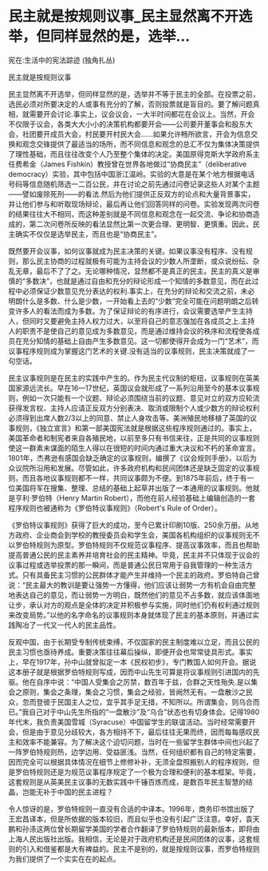 # 民主就是按规则议事_民主显然离不开选举，但同样显然的是，选举...

宪在:生活中的宪法踪迹 (独角扎丛)

民主就是按规则议事

民主显然离不开选举，但同样显然的是，选举并不等于民主的全部。在投票之前，选民必须对所要决定的人或事有充分的了解，否则投票就是盲目的。要了解问题真相，就需要开会讨论.事实上，议会议会，一大半时间都花在会议上。当然，开会不仅限于议会，各类大大小小的决策机构都要开会——公司要开董事会和股东大会，社团要开成员大会，村民要开村民大会……如果允许畅所欲言，开会为信息交换和观念交锋提供了最适当的场所，而不同信息和观念的总汇不仅为集体决策提供了理性基础，而且往往改变个人乃至整个集体的决定。美国原得克斯大学政府系主任费希金（James Fishkin）教授曾在世界各地做过“协商民主”（deliberative democracy）实验，其中包括中国浙江温岭。实验的大意是在某个地方根据电话号码等信息随机筛选一二百公民，并在讨论之前先通过问卷记录这些人对某个主题——譬如废除死刑——的看法.然后为他们提供正反双方的论点和大量背景事实，并让他们参与和听取现场辩论，最后再让他们回答同样的问卷。实验发现两次问卷的结果往往大不相同，而这种差别就是不同信息和观念在一起交流、争论和协商造成的，第二次问卷所反映的看法显然比第一次更合理、更明智、更慎重。因此，民主确实不仅仅是选举民主，而且也是“协商民主”。

既然要开会议事，如何议事就成为民主决策的关键。如果议事没有程序、没有规则，那么民主协商的过程就极有可能为主持会议的少数人所垄断，或众说纷纭、杂乱无章，最后不了了之。无论哪种情况，显然都不是真正的民主。民主的真义是审慎的“多数决”，也就是通过自由和充分的辩论形成一个知情的多数意见，而在此过程中必须保证少数意见充分表达的权利.事实上，在充分的辩论和交流之前，未必明朗什么是多数、什么是少数，一开始看上去的“少数”完全可能在问题明朗之后转变许多人的看法而成为多数。为了保证辩论的有序进行，会议需要选举产生主持人，但同时又要避免主持人权力过大，以至将自己的意志强加在各成员之上.主持人的职责不是使自己的意见成为多数意见，而是通过维持会议的秩序和流程使各成员在充分知情的基础上自由产生多数意见。这一切都使得开会成为一门“艺术”，而议事程序规则成为掌握这门艺术的关键.没有适当的议事规则，民主决策就成了一句空话。

民主议事规则是在民主的实践中产生的。作为民主代议制的枢纽，议事规则在英美国家源远流长。早在16—17世纪，英国议会就形成了一系列沿用至今的基本议事规则，例如一次只能有一个议题、辩论必须围绕当前的议题、意见对立的双方应轮流获得发言权、主持人应请正反双方分别表决、取消或限制个人或少数方的辩论权利必须得到出席人数2/3以上的同意、禁止人身攻击等。美洲殖民地移植了英国的议事规则，《独立宣言》和第一部美国宪法就是根据这些程序规则通过的。事实上，美国革命者和制宪者来自各殖民地，以前至多只有书信来往，正是共同的议事规则使这一群素未谋面的陌生人得以在很短的时间内通过重大决议和不朽的革命宣言。1801年，杰弗逊有感国会缺乏确定的议事规则，编撰了《议会规则手册》，以后为众议院所沿用和发展。尽管如此，许多政府机构和民间团体还是缺乏固定的议事规则，而且各地议事规则都不一样，共同议事颇为不便。到1875年前后，终于有一位美国将军在搜集、整理、总结的基础上起草并出版了一本通用的议事规则。他就是亨利·罗伯特（Henry Martin Robert），而他在前人经验基础上编辑创造的一套程序规则也被通称为《罗伯特议事规则》（Robert's Rule of Order）。

《罗伯特议事规则》获得了巨大的成功，至今已累计印刷10版、250余万册。从地方政府、企业商会到学校的教授委员会和学生会，美国各机构组织的议事规则无不以罗伯特规则为原型。罗伯特规则不仅规范议事程序、提高议事效率，而且也帮助提高普通公民的民主素养并培育社会的民主精神。毕竟，民主并不只体现于议会的议事过程或选举投票的那一瞬间，而是普通公民日常用于自我管理的一种生活方式。只有具备民主习惯的公民群体才能产生并维持一个民主的政府。罗伯特自己曾说：“民主最大的教训是要让强势一方懂得，他们应该让弱势一方有机会自由完整地表达自己的意见，而让弱势一方明白，既然他们的意见不占多数，就应该体面地让步，承认对方的观点是全体的决定并积极参与实施，同时他们仍有权利通过规则来改变局势。”以他的名字命名的议事规则本身就体现了民主的基本原则，并通过实践陶冶了一代又一代人的民主品性。

反观中国，由于长期受专制传统束缚，不仅国家的民主制度难以立足，而且公民的民主习惯也亟待养成。重要决策往往幕后操纵，即便开会也常常徒具形式。事实上，早在1917年，孙中山就曾拟定一本《民权初步》，专门教国人如何开会。据说这本册子就是根据罗伯特规则写成，因而中山先生可算是将议事规则引进国内的先驱。他在自序中说：“中国人受集会之厉禁，数百年于兹，合群之天性殆失.是以集会之原则，集会之条理，集会之习惯，集会之经验，皆阙然无有。一盘散沙之民众，忽而登彼于民国主人之位，宜乎其手足无措，不知所以。所谓集会，则乌合而已。”我自己对于中山先生所指的“一盘散沙”及“乌合”状态也有切身体会。记得1980年代末，我负责美国雪城（Syracuse）中国留学生的联谊活动。当时经常需要开会，但是由于意见分歧较大，各方相持不下，最后往往无果而终，因而每每感叹民主和效率不能兼容。为了解决这个迫切问题，当时在一些留学生群体中间也兴起了一阵罗伯特规则热，边学边用、受益匪浅。当然，任何组织都有自己的特定需要，因而完全可以根据具体情况在细节上修修补补，无须全盘照搬别人的程序规则，但是罗伯特规则还是为规范议事程序规定了一个极为合理和便利的基本框架。毕竟，这套规则是从英美民主议事的无数实践中千锤百炼而成，是数百年民主智慧的结晶，岂能无补于中国的民主进程？

令人惊讶的是，罗伯特规则一直没有合适的中译本。1996年，商务印书馆出版了王宏昌译本，但是所依据的版本较旧，而且似乎也没有引起广泛注意。幸好，袁天鹏和孙涤这两位曾长期留学美国的学者合作翻译了罗伯特规则的最新版本，即将由上海人民出版社出版。我相信，无论是对于政府机构还是民间团体的议事，这套规则的引入和借鉴都是大有裨益的。民主不是别的，就是按规则议事，而罗伯特规则为我们提供了一个实实在在的起点。